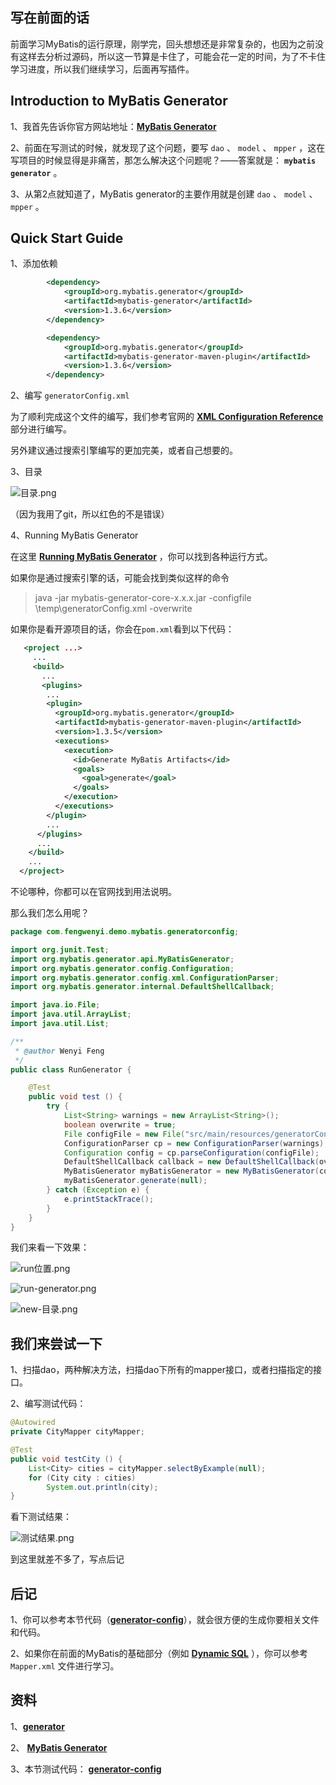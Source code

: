 ## 写在前面的话

前面学习MyBatis的运行原理，刚学完，回头想想还是非常复杂的，也因为之前没有这样去分析过源码，所以这一节算是卡住了，可能会花一定的时间，为了不卡住学习进度，所以我们继续学习，后面再写插件。

## Introduction to MyBatis Generator

1、我首先告诉你官方网站地址：**[MyBatis Generator](http://www.mybatis.org/generator/index.html)**

2、前面在写测试的时候，就发现了这个问题，要写 `dao` 、 `model` 、 `mpper` ，这在写项目的时候显得是非痛苦，那怎么解决这个问题呢？——答案就是： **`mybatis generator`** 。

3、从第2点就知道了，MyBatis generator的主要作用就是创建 `dao` 、 `model` 、 `mpper` 。

## Quick Start Guide

1、添加依赖

```xml
        <dependency>
            <groupId>org.mybatis.generator</groupId>
            <artifactId>mybatis-generator</artifactId>
            <version>1.3.6</version>
        </dependency>

        <dependency>
            <groupId>org.mybatis.generator</groupId>
            <artifactId>mybatis-generator-maven-plugin</artifactId>
            <version>1.3.6</version>
        </dependency>
```

2、编写 `generatorConfig.xml`

为了顺利完成这个文件的编写，我们参考官网的 **[XML Configuration Reference](http://www.mybatis.org/generator/configreference/xmlconfig.html#)** 部分进行编写。

另外建议通过搜索引擎编写的更加完美，或者自己想要的。

3、目录

![目录.png](https://upload-images.jianshu.io/upload_images/5805596-131841e810bfc321.png?imageMogr2/auto-orient/strip%7CimageView2/2/w/1240)

（因为我用了git，所以红色的不是错误）

4、Running MyBatis Generator

在这里 **[Running MyBatis Generator](http://www.mybatis.org/generator/running/runningWithMaven.html)** ，你可以找到各种运行方式。

如果你是通过搜索引擎的话，可能会找到类似这样的命令

>java -jar mybatis-generator-core-x.x.x.jar -configfile \temp\generatorConfig.xml -overwrite

如果你是看开源项目的话，你会在`pom.xml`看到以下代码：

```xml
   <project ...>
     ...
     <build>
       ...
       <plugins>
        ...
        <plugin>
          <groupId>org.mybatis.generator</groupId>
          <artifactId>mybatis-generator-maven-plugin</artifactId>
          <version>1.3.5</version>
          <executions>
            <execution>
              <id>Generate MyBatis Artifacts</id>
              <goals>
                <goal>generate</goal>
              </goals>
            </execution>
          </executions>
        </plugin>
        ...
      </plugins>
      ...
    </build>
    ...
  </project>
```

不论哪种，你都可以在官网找到用法说明。

那么我们怎么用呢？

```java
package com.fengwenyi.demo.mybatis.generatorconfig;

import org.junit.Test;
import org.mybatis.generator.api.MyBatisGenerator;
import org.mybatis.generator.config.Configuration;
import org.mybatis.generator.config.xml.ConfigurationParser;
import org.mybatis.generator.internal.DefaultShellCallback;

import java.io.File;
import java.util.ArrayList;
import java.util.List;

/**
 * @author Wenyi Feng
 */
public class RunGenerator {

    @Test
    public void test () {
        try {
            List<String> warnings = new ArrayList<String>();
            boolean overwrite = true;
            File configFile = new File("src/main/resources/generatorConfig.xml");
            ConfigurationParser cp = new ConfigurationParser(warnings);
            Configuration config = cp.parseConfiguration(configFile);
            DefaultShellCallback callback = new DefaultShellCallback(overwrite);
            MyBatisGenerator myBatisGenerator = new MyBatisGenerator(config, callback, warnings);
            myBatisGenerator.generate(null);
        } catch (Exception e) {
            e.printStackTrace();
        }
    }
}
```

我们来看一下效果：

![run位置.png](https://upload-images.jianshu.io/upload_images/5805596-3c5842b8f5bbceea.png?imageMogr2/auto-orient/strip%7CimageView2/2/w/1240)

![run-generator.png](https://upload-images.jianshu.io/upload_images/5805596-af2a4b96e4eef0aa.png?imageMogr2/auto-orient/strip%7CimageView2/2/w/1240)

![new-目录.png](https://upload-images.jianshu.io/upload_images/5805596-4b3781a07da6e327.png?imageMogr2/auto-orient/strip%7CimageView2/2/w/1240)

## 我们来尝试一下

1、扫描dao，两种解决方法，扫描dao下所有的mapper接口，或者扫描指定的接口。

2、编写测试代码：

```java
@Autowired
private CityMapper cityMapper;

@Test
public void testCity () {
    List<City> cities = cityMapper.selectByExample(null);
    for (City city : cities)
        System.out.println(city);
}
```

看下测试结果：

![测试结果.png](https://upload-images.jianshu.io/upload_images/5805596-a9a26ee1d4162321.png?imageMogr2/auto-orient/strip%7CimageView2/2/w/1240)

到这里就差不多了，写点后记

## 后记

1、你可以参考本节代码（**[generator-config](https://github.com/fengwenyi/mybatis-demo/tree/master/generator-config)**），就会很方便的生成你要相关文件和代码。

2、如果你在前面的MyBatis的基础部分（例如 **[Dynamic SQL](https://www.jianshu.com/p/535f9707d171)** ），你可以参考 `Mapper.xml` 文件进行学习。

## 资料

1、**[generator](https://github.com/mybatis/generator)**

2、 **[MyBatis Generator](http://www.mybatis.org/generator/index.html)**

3、本节测试代码： **[generator-config](https://github.com/fengwenyi/mybatis-demo/tree/master/generator-config)**
